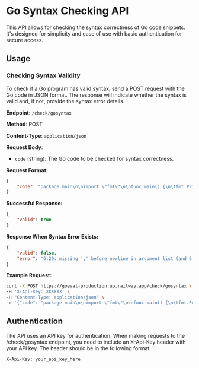 # Go Syntax Checking API

This API allows for checking the syntax correctness of Go code snippets. It's designed for simplicity and ease of use with basic authentication for secure access.

## Usage

### Checking Syntax Validity

To check if a Go program has valid syntax, send a POST request with the Go code in JSON format. The response will indicate whether the syntax is valid and, if not, provide the syntax error details.

**Endpoint**: `/check/gosyntax`

**Method**: POST

**Content-Type**: `application/json`

**Request Body**:
- `code` (string): The Go code to be checked for syntax correctness.

**Request Format**:
```json
{
    "code": "package main\n\nimport \"fmt\"\n\nfunc main() {\n\tfmt.Println(\"Hello, World!\")\n}"
}
```
**Successful Response:**
```json
{
    "valid": true
}
```
**Response When Syntax Error Exists:**
```json
{
    "valid": false,
    "error": "6:29: missing ',' before newline in argument list (and 6 more errors)"
}
```

**Example Request:**
```bash
curl -X POST https://goeval-production.up.railway.app/check/gosyntax \
-H 'X-Api-Key: XXXXXX' \
-H "Content-Type: application/json" \
-d '{"code": "package main\n\nimport \"fmt\"\n\nfunc main() {\n\tfmt.Println(\"Hello, World!\")\n}"}'
```

## Authentication
The API uses an API key for authentication. When making requests to the /check/gosyntax endpoint, you need to include an X-Api-Key header with your API key. The header should be in the following format:
```text
X-Api-Key: your_api_key_here
```
